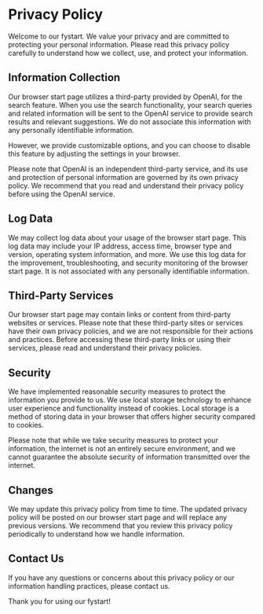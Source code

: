 # Privacy Policy

Welcome to our fystart. We value your privacy and are committed to protecting your personal information. Please read this privacy policy carefully to understand how we collect, use, and protect your information.

## Information Collection

Our browser start page utilizes a third-party provided by OpenAI, for the search feature. When you use the search functionality, your search queries and related information will be sent to the OpenAI service to provide search results and relevant suggestions. We do not associate this information with any personally identifiable information.

However, we provide customizable options, and you can choose to disable this feature by adjusting the settings in your browser.

Please note that OpenAI is an independent third-party service, and its use and protection of personal information are governed by its own privacy policy. We recommend that you read and understand their privacy policy before using the OpenAI service.

## Log Data

We may collect log data about your usage of the browser start page. This log data may include your IP address, access time, browser type and version, operating system information, and more. We use this log data for the improvement, troubleshooting, and security monitoring of the browser start page. It is not associated with any personally identifiable information.

## Third-Party Services

Our browser start page may contain links or content from third-party websites or services. Please note that these third-party sites or services have their own privacy policies, and we are not responsible for their actions and practices. Before accessing these third-party links or using their services, please read and understand their privacy policies.

## Security

We have implemented reasonable security measures to protect the information you provide to us. We use local storage technology to enhance user experience and functionality instead of cookies. Local storage is a method of storing data in your browser that offers higher security compared to cookies.

Please note that while we take security measures to protect your information, the internet is not an entirely secure environment, and we cannot guarantee the absolute security of information transmitted over the internet.

## Changes

We may update this privacy policy from time to time. The updated privacy policy will be posted on our browser start page and will replace any previous versions. We recommend that you review this privacy policy periodically to understand how we handle information.

## Contact Us

If you have any questions or concerns about this privacy policy or our information handling practices, please contact us.

Thank you for using our fystart!
